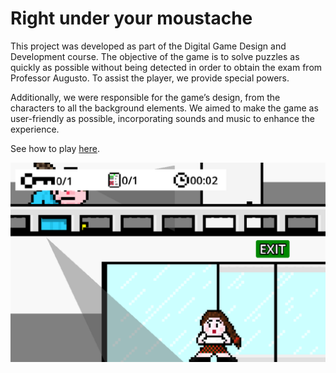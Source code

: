 # Right under your moustache

This project was developed as part of the Digital Game Design and Development course. The objective of the game is to solve puzzles as quickly as possible without being detected in order to obtain the exam from Professor Augusto. To assist the player, we provide special powers.

Additionally, we were responsible for the game’s design, from the characters to all the background elements. We aimed to make the game as user-friendly as possible, incorporating sounds and music to enhance the experience.

See how to play [here](https://github.com/ema-12-martins/right_under_your_moustache/raw/main/instructions.pdf).

![inicial_game](./images/inicial_game.png)